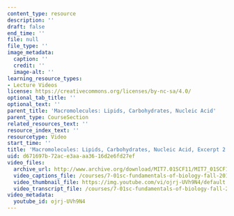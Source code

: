 ```yaml
---
content_type: resource
description: ''
draft: false
end_time: ''
file: null
file_type: ''
image_metadata:
  caption: ''
  credit: ''
  image-alt: ''
learning_resource_types:
- Lecture Videos
license: https://creativecommons.org/licenses/by-nc-sa/4.0/
optional_tab_title: ''
optional_text: ''
parent_title: 'Macromolecules: Lipids, Carbohydrates, Nucleic Acid'
parent_type: CourseSection
related_resources_text: ''
resource_index_text: ''
resourcetype: Video
start_time: ''
title: 'Macromolecules: Lipids, Carbohydrates, Nucleic Acid, Excerpt 2'
uid: d671697b-72ac-e3aa-aa36-16d2e6fd27ef
video_files:
  archive_url: http://www.archive.org/download/MIT7.01SCF11/MIT7_01SCF11_track12_300k.mp4
  video_captions_file: /courses/7-01sc-fundamentals-of-biology-fall-2011/bb58d07bd89b5dc882e26e0e573960f2_ojrj-UVh9N4.vtt
  video_thumbnail_file: https://img.youtube.com/vi/ojrj-UVh9N4/default.jpg
  video_transcript_file: /courses/7-01sc-fundamentals-of-biology-fall-2011/c792c461dda3ec94fb84b2992814efe1_ojrj-UVh9N4.pdf
video_metadata:
  youtube_id: ojrj-UVh9N4
---
```

